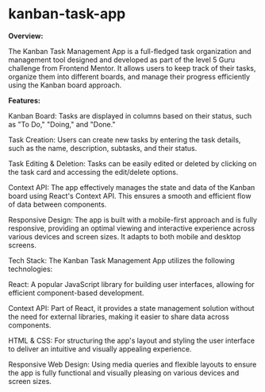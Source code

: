 # kanban-task-app
**Overview:**

The Kanban Task Management App is a full-fledged task organization and management tool designed and developed as part of the level 5 Guru challenge from Frontend Mentor. It allows users to keep track of their tasks, organize them into different boards, and manage their progress efficiently using the Kanban board approach.

**Features:**

Kanban Board: Tasks are displayed in columns based on their status, such as "To Do," "Doing," and "Done."

Task Creation: Users can create new tasks by entering the task details, such as the name, description, subtasks, and their status.

Task Editing & Deletion: Tasks can be easily edited or deleted by clicking on the task card and accessing the edit/delete options.

Context API: The app effectively manages the state and data of the Kanban board using React's Context API. This ensures a smooth and efficient flow of data between components.

Responsive Design: The app is built with a mobile-first approach and is fully responsive, providing an optimal viewing and interactive experience across various devices and screen sizes. It adapts to both mobile and desktop screens.

Tech Stack:
The Kanban Task Management App utilizes the following technologies:

React: A popular JavaScript library for building user interfaces, allowing for efficient component-based development.

Context API: Part of React, it provides a state management solution without the need for external libraries, making it easier to share data across components.

HTML & CSS: For structuring the app's layout and styling the user interface to deliver an intuitive and visually appealing experience.

Responsive Web Design: Using media queries and flexible layouts to ensure the app is fully functional and visually pleasing on various devices and screen sizes.
